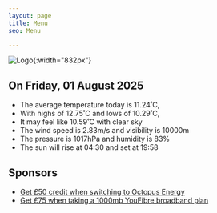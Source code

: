 ```yaml
---
layout: page
title: Menu
seo: Menu

---
```


![Logo](/images/logo.jpg){:width="832px"}

<!-- weather_marker starts -->
## On Friday, 01 August 2025

- The average temperature today is 11.24˚C,
- With highs of 12.75˚C and lows of 10.29˚C,
- It may feel like 10.59˚C with clear sky
- The wind speed is 2.83m/s and visibility is 10000m
- The pressure is 1017hPa and humidity is 83%
- The sun will rise at 04:30 and set at 19:58

<!-- weather_marker ends -->

## Sponsors

- [Get £50 credit when switching to Octopus Energy](https://bit.ly/3oD1nnS)
- [Get £75 when taking a 1000mb YouFibre broadband plan](https://aklam.io/91zWhU?)
